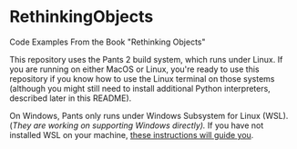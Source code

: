 # RethinkingObjects

Code Examples From the Book "Rethinking Objects"

This repository uses the Pants 2 build system, which runs under Linux. If you
are running on either MacOS or Linux, you're ready to use this repository if you
know how to use the Linux terminal on those systems (although you might still
need to install additional Python interpreters, described later in this README).

On Windows, Pants only runs under Windows Subsystem for Linux (WSL). (_They are working on supporting Windows directly)._ If you have not installed WSL on your
machine, [these instructions will guide you](https://github.com/BruceEckel/ConfiguringForPants).
